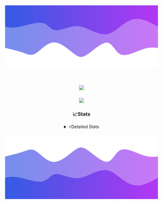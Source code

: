 ![Header](./header.png)
<div align="center">

<h1 align="center">
  <a href="https://git.io/typing-svg">
    <img src="https://readme-typing-svg.herokuapp.com/?lines=Hello,+There!+%F0%9F%91%8B;This+is+chicho.;Owner+on+Ocean;&center=true&size=25">
  </a>
</h1>
  
<p align="center">
  <img src="https://lanyard.cnrad.dev/api/852683595378196480" />
</p>

### 📈Stats
<details>
    <summary> ⚡Detailed Stats</summary>
    <br/>

<!--START_SECTION:waka-->
![Code Time](http://img.shields.io/badge/Code%20Time-939%20hrs%2045%20mins-blue)

![Profile Views](http://img.shields.io/badge/Profile%20Views-10-blue)

**🐱 My GitHub Data** 

> 📦 181.2 kB Used in GitHub's Storage 
 > 
> 🏆 0 Contributions in the Year 2025
 > 
> 🚫 Not Opted to Hire
 > 
> 📜 15 Public Repositories 
 > 
> 🔑 10 Private Repositories 
 > 
**I'm a Night 🦉** 

```text
🌞 Morning                25 commits          █░░░░░░░░░░░░░░░░░░░░░░░░   05.58 % 
🌆 Daytime                66 commits          ████░░░░░░░░░░░░░░░░░░░░░   14.73 % 
🌃 Evening                184 commits         ██████████░░░░░░░░░░░░░░░   41.07 % 
🌙 Night                  173 commits         ██████████░░░░░░░░░░░░░░░   38.62 % 
```
📅 **I'm Most Productive on Tuesday** 

```text
Monday                   27 commits          ██░░░░░░░░░░░░░░░░░░░░░░░   06.03 % 
Tuesday                  112 commits         ██████░░░░░░░░░░░░░░░░░░░   25.00 % 
Wednesday                81 commits          █████░░░░░░░░░░░░░░░░░░░░   18.08 % 
Thursday                 65 commits          ████░░░░░░░░░░░░░░░░░░░░░   14.51 % 
Friday                   74 commits          ████░░░░░░░░░░░░░░░░░░░░░   16.52 % 
Saturday                 43 commits          ██░░░░░░░░░░░░░░░░░░░░░░░   09.60 % 
Sunday                   46 commits          ███░░░░░░░░░░░░░░░░░░░░░░   10.27 % 
```


📊 **This Week I Spent My Time On** 

```text
🕑︎ Time Zone: America/Argentina/Buenos_Aires

💬 Programming Languages: 
TypeScript               22 hrs 42 mins      █████████████████████░░░░   85.13 % 
JSON                     2 hrs 27 mins       ██░░░░░░░░░░░░░░░░░░░░░░░   09.20 % 
Python                   28 mins             ░░░░░░░░░░░░░░░░░░░░░░░░░   01.76 % 
Other                    24 mins             ░░░░░░░░░░░░░░░░░░░░░░░░░   01.55 % 
JavaScript               13 mins             ░░░░░░░░░░░░░░░░░░░░░░░░░   00.84 % 

🔥 Editors: 
Cursor                   24 hrs 43 mins      ███████████████████████░░   92.70 % 
VS Code                  1 hr 56 mins        ██░░░░░░░░░░░░░░░░░░░░░░░   07.30 % 

🐱‍💻 Projects: 
ocean-backend            12 hrs 32 mins      ████████████░░░░░░░░░░░░░   47.02 % 
ocean                    7 hrs 17 mins       ███████░░░░░░░░░░░░░░░░░░   27.31 % 
project                  6 hrs 16 mins       ██████░░░░░░░░░░░░░░░░░░░   23.54 % 
Unknown Project          33 mins             █░░░░░░░░░░░░░░░░░░░░░░░░   02.12 % 

💻 Operating System: 
Windows                  26 hrs 40 mins      █████████████████████████   100.00 % 
```

**I Mostly Code in JavaScript** 

```text
JavaScript               8 repos             ██████░░░░░░░░░░░░░░░░░░░   25.81 % 
HTML                     7 repos             ██████░░░░░░░░░░░░░░░░░░░   22.58 % 
TypeScript               2 repos             ██░░░░░░░░░░░░░░░░░░░░░░░   06.45 % 
Astro                    1 repo              █░░░░░░░░░░░░░░░░░░░░░░░░   03.23 % 
SCSS                     1 repo              █░░░░░░░░░░░░░░░░░░░░░░░░   03.23 % 
```




 Last Updated on 13/01/2025 07:15:47 UTC
<!--END_SECTION:waka-->
</details>

![Footer](./footer.png)
